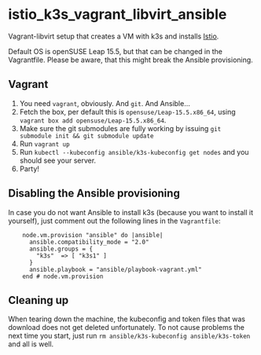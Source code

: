 # istio_k3s_vagrant_libvirt_ansible

Vagrant-libvirt setup that creates a VM with k3s and installs
[Istio](https://istio.io/).

Default OS is openSUSE Leap 15.5, but that can be changed in the Vagrantfile.
Please be aware, that this might break the Ansible provisioning.

## Vagrant

1. You need `vagrant`, obviously. And `git`. And Ansible...
1. Fetch the box, per default this is `opensuse/Leap-15.5.x86_64`, using
   `vagrant box add opensuse/Leap-15.5.x86_64`.
1. Make sure the git submodules are fully working by issuing
   `git submodule init && git submodule update`
1. Run `vagrant up`
1. Run `kubectl --kubeconfig ansible/k3s-kubeconfig get nodes` and you should
   see your server.
1. Party!

## Disabling the Ansible provisioning

In case you do not want Ansible to install k3s (because you want to install it
yourself), just comment out the following lines in the `Vagrantfile`:

```
    node.vm.provision "ansible" do |ansible|
      ansible.compatibility_mode = "2.0"
      ansible.groups = {
        "k3s"  => [ "k3s1" ]
      }
      ansible.playbook = "ansible/playbook-vagrant.yml"
    end # node.vm.provision
```

## Cleaning up

When tearing down the machine, the kubeconfig and token files that was download
does not get deleted unfortunately. To not cause problems the next time you
start, just run `rm ansible/k3s-kubeconfig ansible/k3s-token` and all is well.
